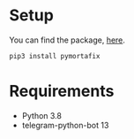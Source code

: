 # Setup
You can find the package, [here](https://pypi.org/project/pymortafix/).
```
pip3 install pymortafix
```

# Requirements
* Python 3.8
* telegram-python-bot 13
